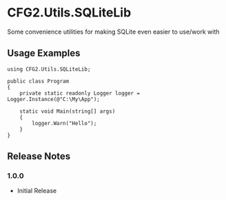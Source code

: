 # CFG2.Utils.SQLiteLib

Some convenience utilities for making SQLite even easier to use/work with

## Usage Examples

```
using CFG2.Utils.SQLiteLib;

public class Program
{
    private static readonly Logger logger = Logger.Instance(@"C:\My\App");

    static void Main(string[] args)
    {
        logger.Warn("Hello");
    }
}
```

## Release Notes

### 1.0.0
- Initial Release